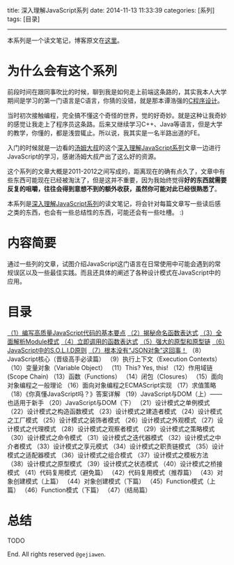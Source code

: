 title: 深入理解JavaScript系列
date: 2014-11-13 11:33:39
categories: [系列]
tags: [目录]

---

本系列是一个读文笔记，博客原文在[这里](http://www.cnblogs.com/TomXu/archive/2011/12/15/2288411.html)。

# 为什么会有这个系列

前段时间在跟同事吹比的时候，聊到我是如何走上前端这条路的，其实我本人大学期间是学习的第一门语言是C语言，你猜的没错，就是那本谭浩强的[C程序设计](http://item.jd.com/11514725.html)。

当时初次接触编程，完全搞不懂这个奇怪的世界，觉的好奇妙。就是这种让我奇妙的感觉让我走上了程序员这条路。后来又继续学习C++、Java等语言，但是大学的教学，你懂的，都是浅尝辄止。所以说，我其实是一名半路出道的FE。

入门的时候就是一边看的[汤姆大叔](http://www.cnblogs.com/TomXu/)的这个[深入理解JavaScript系列](http://www.cnblogs.com/TomXu/archive/2011/12/15/2288411.html)文章一边进行JavaScript的学习，感谢汤姆大叔产出了这么好的资源。

这个系列的文章大概是2011-2012之间写成的，距离现在的确有点久了，文章中有些东西可能现在已经被淘汰了，但是这并不重要，因为我始终觉得**好的东西就需要反复的咀嚼，往往会得到意想不到的额外收获，虽然你可能对此已经很熟悉了**。

本系列是[深入理解JavaScript系列](http://www.cnblogs.com/TomXu/archive/2011/12/15/2288411.html)的读文笔记，将会针对每篇文章写一些读后感之类的东西，也会有一些总结性的东西，可能还会有一些吐槽。 :)


# 内容简要

通过一些列的文章，试图介绍JavaScript这门语言在日常使用中可能会遇到的常规误区以及一些最佳实践。而且还具体的阐述了各种设计模式在JavaScript中的应用。

# 目录

[（1）编写高质量JavaScript代码的基本要点](http://gejiawen.github.io/2014/11/13/Javascript/深入理解Javascript系列/深入理解JavaScript系列（1）-编写高质量JavaScript代码的基本要点/)
[（2）揭秘命名函数表达式](http://gejiawen.github.io/2014/11/25/Javascript/深入理解Javascript系列/深入理解JavaScript系列（2）-揭秘命名函数表达式/)
[（3）全面解析Module模式](http://gejiawen.github.io/2014/12/01/Javascript/深入理解Javascript系列/深入理解JavaScript系列（3）-全面解析Module模式/)
[（4）立即调用的函数表达式](http://gejiawen.github.io/2014/12/15/Javascript/深入理解Javascript系列/深入理解JavaScript系列（4）-立即调用的函数表达式/)
[（5）强大的原型和原型链](http://gejiawen.github.io/2014/12/29/Javascript/深入理解Javascript系列/深入理解JavaScript系列（5）-强大的原型和原型链/)
[（6）JavaScript中的S.O.L.I.D原则](http://gejiawen.github.io/2014/12/30/Javascript/深入理解Javascript系列/深入理解JavaScript系列（6）-JavaScript中的S.O.L.I.D原则/)
[（7）根本没有“JSON对象”这回事！](http://gejiawen.github.io/2014/12/30/Javascript/深入理解Javascript系列/深入理解JavaScript系列（7）-根本就没有“JSON对象”这回事/)
（8）JavaScript核心（晋级高手必读篇）
（9）执行上下文（Execution Contexts）
（10）变量对象（Variable Object）
（11）This? Yes, this!
（12）作用域链(Scope Chain)
（13）函数（Functions）
（14）闭包（Closures）
（15）面向对象编程之一般理论
（16）面向对象编程之ECMAScript实现
（17）求值策略
（18）《你真懂JavaScript吗？》答案详解
（19）JavaScript与DOM（上）——也适用于新手
（20）JavaScript与DOM（下）
（21）设计模式之单例模式
（22）设计模式之构造函数模式
（23）设计模式之建造者模式
（24）设计模式之工厂模式
（25）设计模式之装饰者模式
（26）设计模式之外观模式
（27）设计模式之代理模式
（28）设计模式之观察者模式
（29）设计模式之策略模式
（30）设计模式之命令模式
（31）设计模式之迭代器模式
（32）设计模式之中介者模式
（33）设计模式之享元模式
（34）设计模式之职责链模式
（35）设计模式之适配器模式
（36）设计模式之组合模式
（37）设计模式之模板方法
（38）设计模式之原型模式
（39）设计模式之状态模式
（40）设计模式之桥接模式
（41）代码复用模式（避免篇）
（42）代码复用模式（推荐篇）
（43）对象创建模式（上篇）
（44）对象创建模式（下篇）
（45）Function模式（上篇）
（46）Function模式（下篇）
（47）（结局篇）

# 总结

TODO

End. All rights reserved `@gejiawen`.


